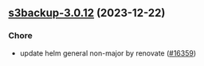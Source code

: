 

## [s3backup-3.0.12](https://github.com/truecharts/charts/compare/s3backup-3.0.11...s3backup-3.0.12) (2023-12-22)

### Chore

- update helm general non-major by renovate ([#16359](https://github.com/truecharts/charts/issues/16359))
  
  